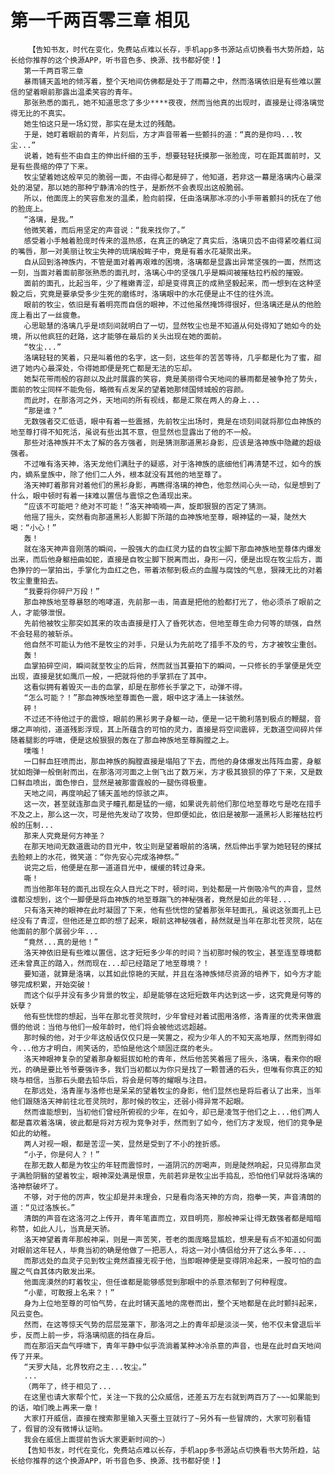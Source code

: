 # 第一千两百零三章 相见
        【告知书友，时代在变化，免费站点难以长存，手机app多书源站点切换看书大势所趋，站长给你推荐的这个换源APP，听书音色多、换源、找书都好使！】
       第一千两百零三章
       暴雨铺天盖地的倾泻着，整个天地间仿佛都是处于了雨幕之中，然而洛璃依旧是有些难以置信的望着眼前那露出温柔笑容的青年。
       那张熟悉的面孔，她不知道思念了多少****夜夜，然而当他真的出现时，直接是让得洛璃觉得无比的不真实。
       她生怕这只是一场幻觉，那实在是太过的残酷。
       于是，她盯着眼前的青年，片刻后，方才声音带着一些颤抖的道：“真的是你吗...牧尘...”
       说着，她有些不由自主的伸出纤细的玉手，想要轻轻抚摸那一张脸庞，可在距其面前时，又是有些畏缩的停了下来。
       牧尘望着她这般罕见的脆弱一面，不由得心都是碎了，他知道，若非这一幕是洛璃内心最深处的渴望，那以她的那种宁静清冷的性子，是断然不会表现出这般脆弱。
       所以，他面庞上的笑容愈发的温柔，脸向前探，任由洛璃那冰凉的小手带着颤抖的抚在了他的脸庞上。
       “洛璃，是我。”
       他微笑着，而后用坚定的声音说：“我来找你了。”
       感受着小手触着脸庞时传来的温热感，在真正的确定了真实后，洛璃贝齿不由得紧咬着红润的嘴唇，那一对美丽让牧尘失神的琉璃般眸子中，竟是有着水花凝聚出来。
       自从回到洛神族内，不管是面对着再艰难的困境，洛璃都是显露出异常坚强的一面，然而这一刻，当面对着面前那张熟悉的面孔时，洛璃心中的坚强几乎是瞬间被摧枯拉朽般的摧毁。
       面前的面孔，比起当年，少了稚嫩青涩，却是变得真正的成熟坚毅起来，而一想到在这种坚毅之后，究竟是要承受多少生死的磨练时，洛璃眼中的水花便是止不住的往外流。
       眼前的牧尘，依旧是有着明亮而自信的眼神，不过他虽然掩饰得很好，但洛璃还是从的他脸庞上看出了一丝疲惫。
       心思聪慧的洛璃几乎是顷刻间就明白了一切，显然牧尘也是不知道从何处得知了她如今的处境，所以他疯狂的赶路，这才能够在最后的关头出现在她的面前。
       “牧尘...”
       洛璃轻轻的笑着，只是叫着他的名字，这一刻，这些年的苦苦等待，几乎都是化为了蜜，甜进了她内心最深处，令得她即便是死亡都是无法的忘却。
       她梨花带雨般的容颜以及此时展露的笑容，竟是美丽得令天地间的暴雨都是被争抢了势头，面前的牧尘同样不能免俗，略微有点发呆的望着她那倾国倾城般的容颜。
       而此时，在那洛河之外，天地间的所有视线，都是汇聚在两人的身上...
       “那是谁？”
       无数强者交汇低语，眼中有着一些震撼，先前牧尘出场时，竟是在顷刻间就将那位血神族的地至尊打得不知死活，虽说有些出其不意，但显然也显露出了他的不一般。
       那些对洛神族并不太了解的各方强者，则是猜测那道黑衫身影，应该是洛神族中隐藏的超级强者。
       不过唯有洛天神，洛天龙他们满肚子的疑惑，对于洛神族的底细他们再清楚不过，如今的族内，嫡系皇族中，除了他们二人外，根本就没有其他的地至尊了。
       洛天神盯着那背对着他们的黑衫身影，再瞧得洛璃的神色，他忽然间心头一动，似是想到了什么，眼中顿时有着一抹难以置信与震惊之色涌现出来。
       “应该不可能吧？绝对不可能！”洛天神喃喃一声，旋即狠狠的否定了猜测。
       他摇了摇头，突然看向那道黑衫人影脚下所踏的血神族地至尊，眼神猛的一凝，陡然大喝：“小心！”
       轰！
       就在洛天神声音刚落的瞬间，一股强大的血红灵力猛的自牧尘脚下那血神族地至尊体内爆发出来，而后他身躯扭曲如蛇，直接是自牧尘脚下脱离而出，身形一闪，便是出现在牧尘后方，面色狰狞的一掌拍出，手掌化为血红之色，带着浓郁到极点的血腥与腐蚀的气息，狠辣无比的对着牧尘重重拍去。
       “我要将你碎尸万段！”
       那血神族地至尊暴怒的咆哮道，先前那一击，简直是把他的脸都打光了，他必须杀了眼前之人，才能够泄恨。
       先前他被牧尘那突如其来的攻击直接是打入了昏死状态，但地至尊生命力何等的顽强，自然不会轻易的被斩杀。
       他自然不可能认为他不是牧尘的对手，只是认为先前吃了措手不及的亏，方才被牧尘重创。
       轰！
       血掌拍碎空间，瞬间就至牧尘的后背，然而就当其要拍下的瞬间，一只修长的手掌便是凭空出现，直接是犹如鹰爪一般，一把就将他的手掌抓在了其中。
       这看似拥有着毁灭一击的血掌，却是在那修长手掌之下，动弹不得。
       “怎么可能？！”那血神族地至尊面色一震，眼中这才涌上一抹骇然。
       砰！
       不过还不待他过于的震惊，眼前的黑衫男子身躯一动，便是一记干脆利落到极点的鞭腿，音爆之声响彻，道道残影浮现，其上所蕴含的可怕的灵力，直接是将空间震碎，无数道空间碎片伴随着腿影的呼啸，便是这般狠狠的轰在了那血神族地至尊胸膛之上。
       噗嗤！
       一口鲜血狂喷而出，那血神族的胸膛直接是塌陷了下去，而他的身体爆发出阵阵血雾，身躯犹如炮弹一般倒射而出，在那洛河河面之上倒飞出了数万米，方才极其狼狈的停了下来，又是数口鲜血喷出，面色惨白，显然是被那雷霆般的一腿伤得极重。
       天地之间，再度响起了铺天盖地的惊骇之声。
       这一次，甚至就连那血灵子瞳孔都是猛的一缩，如果说先前他们那位地至尊吃亏是吃在措手不及之上，那么这一次，可是他先发动了攻势，但即便如此，依旧是被那一道黑衫人影摧枯拉朽般的压制...
       那来人究竟是何方神圣？
       在那天地间无数道震动的目光中，牧尘则是望着眼前的洛璃，然后伸出手掌为她轻轻的搽拭去脸颊上的水花，微笑道：“你先安心完成洛神祭。”
       说完之后，他便是在那一道道目光中，缓缓的转过身来。
       嘶！
       而当他那年轻的面孔出现在众人目光之下时，顿时间，到处都是一片倒吸冷气的声音，显然谁都没想到，这个一脚便是将血神族的地至尊踹飞的神秘强者，竟然是如此的年轻...
       只有洛天神的眼神在此时凝固了下来，他有些恍惚的望着那张年轻面孔，虽说这张面孔上已经没有了青涩，但他还是立即的想了起来，眼前这神秘强者，赫然就是当年在那北苍灵院，站在他面前的那个孱弱少年...
       “竟然...真的是他！”
       洛天神依旧是有些难以置信，这才短短多少年的时间？当初那时候的牧尘，甚至连至尊境都还未曾真正的踏入，然而现在...却已经踏足了地至尊境？！
       要知道，就算是洛璃，以其如此惊艳的天赋，并且在洛神族倾尽资源的培养下，如今方才能够完成积累，开始突破！
       而这个似乎并没有多少背景的牧尘，却是能够在这短短数年内达到这一步，这究竟是何等的妖孽？
       他有些恍惚的想起，当年在那北苍灵院时，少年曾经对着试图用洛修，洛青崖的优秀来做震慑的他说：当他与他们一般年龄时，他们将会被他远远超越。
       那时候的他，对于少年这般话仅仅只是一笑置之，视为少年人的不知天高地厚，然而到得如今...他方才明白，闹笑话的，恐怕是他这个顽固迂腐的老头。
       洛天神眼神复杂的望着那身躯挺拔如枪的青年，然后他苦笑着摇了摇头，洛璃，看来你的眼光，的确是要比爷爷要强许多，我们当初都以为你只是找了一颗普通的石头，但唯有你真正的知晓与相信，当那石头磨去铅华后，将会是何等的耀眼与注目。
       在那远处，洛青崖与洛修也是呆呆的望着牧尘的身影，他们显然也是将后者认了出来，当年他们跟随洛天神前往北苍灵院时，那时候的牧尘，还弱小得异常不起眼。
       然而谁能想到，当初他们曾经所俯视的少年，在如今，却已是凌驾于他们之上...他们两人都是喜欢着洛璃，彼此都是将对方视为竞争对手，然而到了如今，他们方才发现，他们的竞争是如此的幼稚。
       两人对视一眼，都是苦涩一笑，显然是受到了不小的挫折感。
       “小子，你是何人？！”
       在那无数人都是为牧尘的年轻而震惊时，一道阴沉的厉喝声，则是陡然响起，只见得那血灵子满脸阴翳的望着牧尘，眼神深处满是恨意，先前若非是牧尘出手捣乱，恐怕他们早就将洛璃的洛神祭破坏了。
       不够，对于他的厉声，牧尘却是并未理会，只是看向洛天神的方向，抱拳一笑，声音清朗的道：“见过洛族长。”
       清朗的声音在这洛河之上传开，青年笔直而立，双目明亮，那般神采让得无数强者都是暗暗称赞，如此人儿，当真是天骄。
       洛天神望着青年那般神采，则是一声苦笑，苍老的面庞略显尴尬，想来是有点不知道如何面对眼前这年轻人，毕竟当初的确是他做了一把恶人，将这一对小情侣给分开了这么多年...
       而那远处的血灵子见到牧尘竟然直接无视于他，当即眼神便是变得阴冷起来，一股可怕的血腥之气自其体内散发出来。
       他面庞漠然的盯着牧尘，但任谁都是能够感觉到那眼中的杀意浓郁到了何种程度。
       “小辈，可敢报上名来？！”
       身为上位地至尊的可怕气势，在此时铺天盖地的席卷而出，整个天地都是在此时颤抖起来，风云变色。
       然而，在这等惊天气势的层层笼罩下，那洛河之上的青年却是淡淡一笑，他不仅未曾退后半步，反而上前一步，将洛璃彻底的挡在身后。
       而在那滔天血气呼啸下，青年平静中似乎流淌着某种冰冷杀意的声音，也是在此时自天地间传了开来。
       “天罗大陆，北界牧府之主...牧尘。”
       ...
       （两年了，终于相见了...
       在这里也请大家帮个忙，关注一下我的公众威信，还差五万左右就到两百万了~~~如果能到的话，咱们晚上再来一章！
       大家打开威信，直接在搜索那里输入天蚕土豆就行了~另外有一些冒牌的，大家可别看错了，假冒的没有微博认证哟。
       我会在威信上面提前告诉大家更新时间的~）
       【告知书友，时代在变化，免费站点难以长存，手机app多书源站点切换看书大势所趋，站长给你推荐的这个换源APP，听书音色多、换源、找书都好使！】